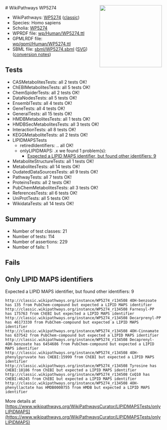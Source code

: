 <img style="float: right; width: 200px" src="https://upload.wikimedia.org/wikipedia/commons/thumb/8/83/Wplogo_with_text_500.png/640px-Wplogo_with_text_500.png" />
# WikiPathways WP5274

* WikiPathways: [WP5274](https://wikipathways.org/pathways/WP5274) ([classic](https://classic.wikipathways.org/instance/WP5274))
* Species: Homo sapiens
* Scholia: [WP5274](https://scholia.toolforge.org/wikipathways/WP5274)
* WPRDF file: [wp/Human/WP5274.ttl](../wp/Human/WP5274.ttl)
* GPMLRDF file: [wp/gpml/Human/WP5274.ttl](../wp/gpml/Human/WP5274.ttl)
* SBML file: [sbml/WP5274.sbml](../sbml/WP5274.sbml) ([SVG](../sbml/WP5274.svg)) ([conversion notes](../sbml/WP5274.txt))

## Tests
* CASMetabolitesTests: all 2 tests OK!
* ChEBIMetabolitesTests: all 5 tests OK!
* ChemSpiderTests: all 2 tests OK!
* DataNodesTests: all 5 tests OK!
* EnsemblTests: all 4 tests OK!
* GeneTests: all 4 tests OK!
* GeneralTests: all 15 tests OK!
* HMDBMetabolitesTests: all 1 tests OK!
* HMDBSecMetabolitesTests: all 3 tests OK!
* InteractionTests: all 8 tests OK!
* KEGGMetaboliteTests: all 2 tests OK!
* LIPIDMAPSTests
    * retiredIdentifiers: .. all OK!
    * onlyLIPIDMAPS: .x we found 1 problem(s):
        * [Expected a LIPID MAPS identifier, but found other identifiers: 9](#48cc60c0)
* MetaboliteStructureTests: all 1 tests OK!
* MetabolitesTests: all 14 tests OK!
* OudatedDataSourcesTests: all 9 tests OK!
* PathwayTests: all 7 tests OK!
* ProteinsTests: all 2 tests OK!
* PubChemMetabolitesTests: all 3 tests OK!
* ReferencesTests: all 6 tests OK!
* UniProtTests: all 5 tests OK!
* WikidataTests: all 14 tests OK!


## Summary

* Number of test classes: 21
* Number of tests: 114
* Number of assertions: 229
* Number of fails: 1

## Fails

<a name="48cc60c0" />

## Only LIPID MAPS identifiers

Expected a LIPID MAPS identifier, but found other identifiers: 9
```
http://classic.wikipathways.org/instance/WP5274_r134508 4OH-benzoate has 135 from PubChem-compound but expected a LIPID MAPS identifier
http://classic.wikipathways.org/instance/WP5274_r134508 Farnesyl-PP has 175763 from ChEBI but expected a LIPID MAPS identifier
http://classic.wikipathways.org/instance/WP5274_r134508 Decarprenyl-PP has 46173330 from PubChem-compound but expected a LIPID MAPS identifier
http://classic.wikipathways.org/instance/WP5274_r134508 4OH-Cinnamate has 637542 from PubChem-compound but expected a LIPID MAPS identifier
http://classic.wikipathways.org/instance/WP5274_r134508 Decaprenyl-4OH-benzoate has 6454686 from PubChem-compound but expected a LIPID MAPS identifier
http://classic.wikipathways.org/instance/WP5274_r134508 4OH-phenylpyruvate has CHEBI:15999 from ChEBI but expected a LIPID MAPS identifier
http://classic.wikipathways.org/instance/WP5274_r134508 Tyrosine has CHEBI:18186 from ChEBI but expected a LIPID MAPS identifier
http://classic.wikipathways.org/instance/WP5274_r134508 CoQ10 has CHEBI:46245 from ChEBI but expected a LIPID MAPS identifier
http://classic.wikipathways.org/instance/WP5274_r134508 4OH-phenyllactate has HMDB0000755 from HMDB but expected a LIPID MAPS identifier
```

More details at [https://www.wikipathways.org/WikiPathwaysCurator/LIPIDMAPSTests/onlyLIPIDMAPS](https://www.wikipathways.org/WikiPathwaysCurator/LIPIDMAPSTests/onlyLIPIDMAPS)

